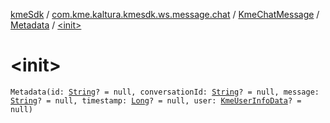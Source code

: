 [kmeSdk](../../../index.md) / [com.kme.kaltura.kmesdk.ws.message.chat](../../index.md) / [KmeChatMessage](../index.md) / [Metadata](index.md) / [&lt;init&gt;](./-init-.md)

# &lt;init&gt;

`Metadata(id: `[`String`](https://kotlinlang.org/api/latest/jvm/stdlib/kotlin/-string/index.html)`? = null, conversationId: `[`String`](https://kotlinlang.org/api/latest/jvm/stdlib/kotlin/-string/index.html)`? = null, message: `[`String`](https://kotlinlang.org/api/latest/jvm/stdlib/kotlin/-string/index.html)`? = null, timestamp: `[`Long`](https://kotlinlang.org/api/latest/jvm/stdlib/kotlin/-long/index.html)`? = null, user: `[`KmeUserInfoData`](../../../com.kme.kaltura.kmesdk.rest.response.user/-kme-user-info-data/index.md)`? = null)`